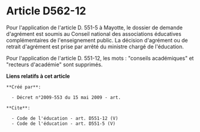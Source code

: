 # Article D562-12

Pour l'application de l'article D. 551-5 à Mayotte, le dossier de demande d'agrément est soumis au Conseil national des
associations éducatives complémentaires de l'enseignement public. La décision d'agrément ou de retrait d'agrément est prise
par arrêté du ministre chargé de l'éducation. 

Pour l'application de l'article D. 551-12, les mots : "conseils académiques" et "recteurs d'académie" sont supprimés.

**Liens relatifs à cet article**

	**Créé par**:

	  - Décret n°2009-553 du 15 mai 2009 - art.

	**Cite**:

	  - Code de l'éducation - art. D551-12 (V)
	  - Code de l'éducation - art. D551-5 (V)

